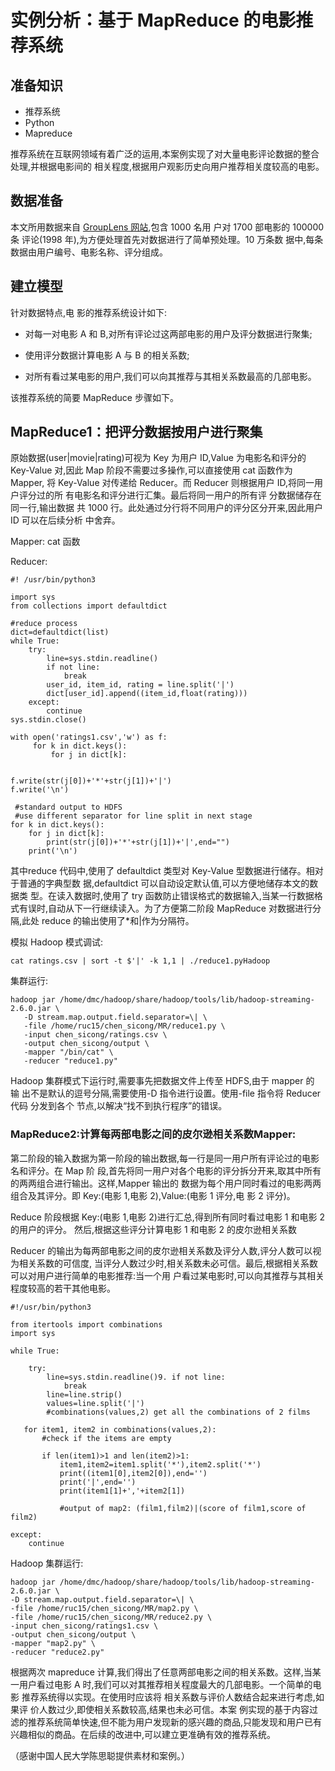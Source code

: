 # 实例分析：基于 MapReduce 的电影推荐系统


## 准备知识

* 推荐系统
* Python
* Mapreduce

推荐系统在互联网领域有着广泛的运用,本案例实现了对大量电影评论数据的整合处理,并根据电影间的
相关程度,根据用户观影历史向用户推荐相关度较高的电影。


## 数据准备

本文所用数据来自 [GroupLens 网站](http://grouplens.org/datasets/movielens/),包含 1000 名用
户对 1700 部电影的 100000 条 评论(1998 年),为方便处理首先对数据进行了简单预处理。10 万条数
据中,每条数据由用户编号、电影名称、评分组成。


## 建立模型

针对数据特点,电 影的推荐系统设计如下:

* 对每一对电影 A 和 B,对所有评论过这两部电影的用户及评分数据进行聚集;

* 使用评分数据计算电影 A 与 B 的相关系数;

* 对所有看过某电影的用户,我们可以向其推荐与其相关系数最高的几部电影。



该推荐系统的简要 MapReduce 步骤如下。



## MapReduce1：把评分数据按用户进行聚集


原始数据(user|movie|rating)可视为 Key 为用户 ID,Value 为电影名和评分的 Key-Value 对,因此
Map 阶段不需要过多操作,可以直接使用 cat 函数作为 Mapper, 将 Key-Value 对传递给 Reducer。而
Reducer 则根据用户 ID,将同一用户评分过的所 有电影名和评分进行汇集。最后将同一用户的所有评
分数据储存在同一行,输出数据 共 1000 行。此处通过分行将不同用户的评分区分开来,因此用户 ID
可以在后续分析 中舍弃。

Mapper: cat 函数

Reducer:


    #! /usr/bin/python3

    import sys
    from collections import defaultdict

    #reduce process
    dict=defaultdict(list)
    while True:
        try:
            line=sys.stdin.readline()
            if not line:
                break
            user_id, item_id, rating = line.split('|')
            dict[user_id].append((item_id,float(rating)))
        except:
            continue
    sys.stdin.close()

    with open('ratings1.csv','w') as f:
         for k in dict.keys():
             for j in dict[k]:


    f.write(str(j[0])+'*'+str(j[1])+'|')
    f.write('\n')

     #standard output to HDFS
     #use different separator for line split in next stage
    for k in dict.keys():
        for j in dict[k]:
            print(str(j[0])+'*'+str(j[1])+'|',end="")
        print('\n')

其中reduce 代码中,使用了 defaultdict 类型对 Key-Value 型数据进行储存。相对于普通的字典型数
据,defaultdict 可以自动设定默认值,可以方便地储存本文的数据类 型。在读入数据时,使用了 try
函数防止错误格式的数据输入,当某一行数据格式有误时,自动从下一行继续读入。为了方便第二阶段
MapReduce 对数据进行分隔,此处 reduce 的输出使用了*和|作为分隔符。

模拟 Hadoop 模式调试:

    cat ratings.csv | sort -t $'|' -k 1,1 | ./reduce1.pyHadoop

集群运行:

    hadoop jar /home/dmc/hadoop/share/hadoop/tools/lib/hadoop-streaming-2.6.0.jar \
       -D stream.map.output.field.separator=\| \
       -file /home/ruc15/chen_sicong/MR/reduce1.py \
       -input chen_sicong/ratings.csv \
       -output chen_sicong/output \
       -mapper "/bin/cat" \
       -reducer "reduce1.py"

Hadoop 集群模式下运行时,需要事先把数据文件上传至 HDFS,由于 mapper 的
输 出不是默认的逗号分隔,需要使用-D 指令进行设置。使用-file 指令将 Reducer 代码 分发到各个
节点,以解决“找不到执行程序”的错误。


### MapReduce2:计算每两部电影之间的皮尔逊相关系数Mapper:

第二阶段的输入数据为第一阶段的输出数据,每一行是同一用户所有评论过的电影名和评分。在 Map 阶
段,首先将同一用户对各个电影的评分拆分开来,取其中所有的两两组合进行输出。这样,Mapper 输出的
数据为每个用户同时看过的电影两两组合及其评分。即 Key:(电影 1,电影 2),Value:(电影 1 评分,电
影 2 评分)。

Reduce 阶段根据 Key:(电影 1,电影 2)进行汇总,得到所有同时看过电影 1 和电影 2 的用户的评分。
然后,根据这些评分计算电影 1 和电影 2 的皮尔逊相关系数


Reducer 的输出为每两部电影之间的皮尔逊相关系数及评分人数,评分人数可以视为相关系数的可信度,
当评分人数过少时,相关系数未必可信。最后,根据相关系数可以对用户进行简单的电影推荐:当一个用
户看过某电影时,可以向其推荐与其相关程度较高的若干其他电影。


    #!/usr/bin/python3

    from itertools import combinations
    import sys

    while True:

        try:
            line=sys.stdin.readline()9. if not line:
                break
            line=line.strip()
            values=line.split('|')
            #combinations(values,2) get all the combinations of 2 films

       for item1, item2 in combinations(values,2):
           #check if the items are empty

           if len(item1)>1 and len(item2)>1:
               item1,item2=item1.split('*'),item2.split('*')
               print((item1[0],item2[0]),end='')
               print('|',end='')
               print(item1[1]+','+item2[1])

               #output of map2: (film1,film2)|(score of film1,score of film2)

    except:
        continue


Hadoop 集群运行:

    hadoop jar /home/dmc/hadoop/share/hadoop/tools/lib/hadoop-streaming-2.6.0.jar \
    -D stream.map.output.field.separator=\| \
    -file /home/ruc15/chen_sicong/MR/map2.py \
    -file /home/ruc15/chen_sicong/MR/reduce2.py \
    -input chen_sicong/ratings1.csv \
    -output chen_sicong/output \
    -mapper "map2.py" \
    -reducer "reduce2.py"


根据两次 mapreduce 计算,我们得出了任意两部电影之间的相关系数。这样,当某 一用户看过电影 A
时,我们可以对其推荐相关程度最大的几部电影。一个简单的电影 推荐系统得以实现。在使用时应该将
相关系数与评价人数结合起来进行考虑,如果评 价人数过少,即使相关系数较高,结果也未必可信。本案
例实现的基于内容过滤的推荐系统简单快速,但不能为用户发现新的感兴趣的商品,只能发现和用户已有
兴趣相似的商品。在后续的改进中,可以建立更准确有效的推荐系统。

（感谢中国人民大学陈思聪提供素材和案例。）
